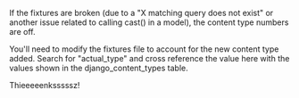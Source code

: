 If the fixtures are broken (due to a "X matching query does not exist" or another issue related to calling cast() in a model), the content type numbers are off.

You'll need to modify the fixtures file to account for the new content type added. Search for "actual_type" and cross reference the value here with the values shown in the django_content_types table.

Thieeeeenksssssz!
